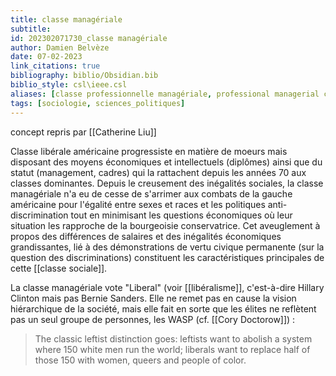 ```yaml
---
title: classe managériale
subtitle:
id: 202302071730_classe managériale
author: Damien Belvèze
date: 07-02-2023
link_citations: true
bibliography: biblio/Obsidian.bib
biblio_style: csl\ieee.csl
aliases: [classe professionnelle managériale, professional managerial class]
tags: [sociologie, sciences_politiques]
---
```


concept repris par [[Catherine Liu]] 

Classe libérale américaine progressiste en matière de moeurs mais disposant des moyens économiques et intellectuels (diplômes) ainsi que du statut (management, cadres) qui la rattachent depuis les années 70 aux classes dominantes. 
Depuis le creusement des inégalités sociales, la classe managériale n'a eu de cesse de s'arrimer aux combats de la gauche américaine pour l'égalité entre sexes et races et les politiques anti-discrimination tout en minimisant les questions économiques où leur situation les rapproche de la bourgeoisie conservatrice. 
Cet aveuglement à propos des différences de salaires et des inégalités économiques grandissantes, lié à des démonstrations de vertu civique permanente (sur la question des discriminations) constituent les caractéristiques principales de cette [[classe sociale]]. 

La classe managériale vote "Liberal" (voir [[libéralisme]], c'est-à-dire Hillary Clinton mais pas Bernie Sanders. Elle ne remet pas en cause la vision hiérarchique de la société, mais elle fait en sorte que les élites ne reflètent pas un seul groupe de personnes, les WASP (cf. [[Cory Doctorow]]) : 

> The classic leftist distinction goes: leftists want to abolish a system where 150 white men run the world; liberals want to replace half of those 150 with women, queers and people of color.
 



